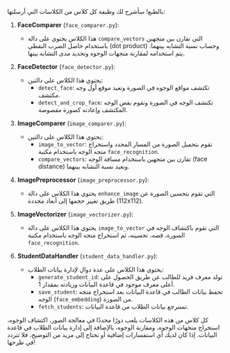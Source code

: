 بالطبع! سأشرح لك وظيفة كل كلاس من الكلاسات التي أرسلتها:

1. **FaceComparer** (`face_comparer.py`):

   - هذا الكلاس يحتوي على دالة `compare_vectors` التي تقارن بين متجهين باستخدام حاصل الضرب النقطي (dot product) وحساب نسبة التشابه بينهما. يتم استخدامه لمقارنة متجهات الوجوه وتحديد مدى التشابه بينها.

2. **FaceDetector** (`face_detector.py`):

   - يحتوي هذا الكلاس على دالتين:
     - `detect_face`: تكتشف مواقع الوجوه في الصورة وتعيد موقع أول وجه مكتشف.
     - `detect_and_crop_face`: تكتشف الوجه في الصورة وتقوم بقص الوجه المكتشف وإعادته كصورة مقصوصة.

3. **ImageComparer** (`image_comparer.py`):

   - يحتوي هذا الكلاس على دالتين:
     - `image_to_vector`: تقوم بتحميل الصورة من المسار المحدد واستخراج متجه الوجه باستخدام مكتبة `face_recognition`.
     - `compare_vectors`: تقارن بين متجهين باستخدام مسافة الوجه (face distance) وتعيد نسبة التشابه بينهما.

4. **ImagePreprocessor** (`image_preprocessor.py`):

   - يحتوي هذا الكلاس على دالة `enhance_image` التي تقوم بتحسين الصورة عن طريق تغيير حجمها إلى أبعاد محددة (112x112).

5. **ImageVectorizer** (`image_vectorizer.py`):

   - يحتوي هذا الكلاس على دالة `image_to_vector` التي تقوم باكتشاف الوجه في الصورة، قصه، تحسينه، ثم استخراج متجه الوجه باستخدام مكتبة `face_recognition`.

6. **StudentDataHandler** (`student_data_handler.py`):
   - يحتوي هذا الكلاس على عدة دوال لإدارة بيانات الطلاب:
     - `generate_student_id`: تولد معرف فريد للطالب عن طريق الحصول على أعلى معرف موجود في قاعدة البيانات وزيادته بمقدار 1.
     - `save_student`: تحفظ بيانات الطالب في قاعدة البيانات بعد استخراج متجه الوجه (`face_embedding`) من الصورة.
     - `fetch_students`: تسترجع بيانات الطلاب من قاعدة البيانات.

كل كلاس من هذه الكلاسات يلعب دورًا محددًا في معالجة الصور، اكتشاف الوجوه، استخراج متجهات الوجوه، ومقارنة الوجوه، بالإضافة إلى إدارة بيانات الطلاب في قاعدة البيانات. إذا كان لديك أي استفسارات إضافية أو تحتاج إلى مزيد من التوضيح، فلا تتردد في طرحها!
